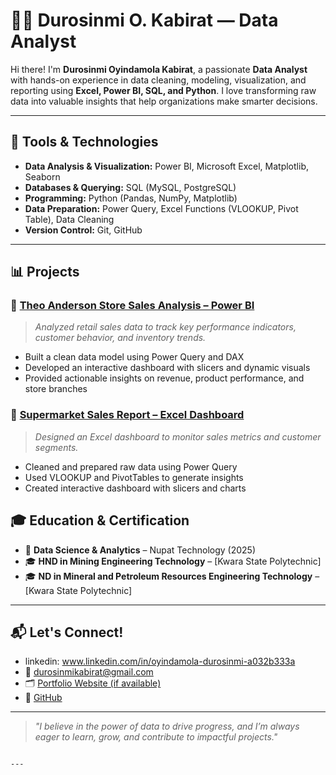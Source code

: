 # 👩‍💻 Durosinmi O. Kabirat — Data Analyst

Hi there! I'm **Durosinmi  Oyindamola Kabirat**, a passionate **Data Analyst** with hands-on experience in data cleaning, modeling, visualization, and reporting using **Excel, Power BI, SQL, and Python**. I love transforming raw data into valuable insights that help organizations make smarter decisions.

---

## 🔧 Tools & Technologies

- **Data Analysis & Visualization:** Power BI, Microsoft Excel, Matplotlib, Seaborn  
- **Databases & Querying:** SQL (MySQL, PostgreSQL)  
- **Programming:** Python (Pandas, NumPy, Matplotlib)  
- **Data Preparation:** Power Query, Excel Functions (VLOOKUP, Pivot Table), Data Cleaning  
- **Version Control:** Git, GitHub  

---

## 📊 Projects

### 📌 [Theo Anderson Store Sales Analysis – Power BI](#)
> *Analyzed retail sales data to track key performance indicators, customer behavior, and inventory trends.*
- Built a clean data model using Power Query and DAX
- Developed an interactive dashboard with slicers and dynamic visuals
- Provided actionable insights on revenue, product performance, and store branches

### 📌 [Supermarket Sales Report – Excel Dashboard](#)
> *Designed an Excel dashboard to monitor sales metrics and customer segments.*
- Cleaned and prepared raw data using Power Query
- Used VLOOKUP and PivotTables to generate insights
- Created interactive dashboard with slicers and charts



## 🎓 Education & Certification

- 🏅 **Data Science & Analytics** – Nupat Technology (2025)  
- 🎓 **HND in Mining Engineering Technology** – [Kwara State Polytechnic]  
- 🎓 **ND in Mineral and Petroleum Resources Engineering Technology** – [Kwara State Polytechnic]  

---

## 📬 Let's Connect!

- linkedin: www.linkedin.com/in/oyindamola-durosinmi-a032b333a 
- 📧 durosinmikabirat@gmail.com  
- 🗂 [Portfolio Website (if available)](#)  
- 🐙 [GitHub](https://github.com/your-Durosinmioyindamola)  

---

> *"I believe in the power of data to drive progress, and I’m always eager to learn, grow, and contribute to impactful projects."*

```

---

